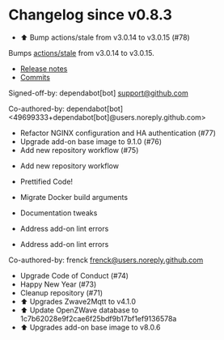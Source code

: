 # Changelog since v0.8.3
- ⬆️ Bump actions/stale from v3.0.14 to v3.0.15 (#78)

Bumps [actions/stale](https://github.com/actions/stale) from v3.0.14 to v3.0.15.
- [Release notes](https://github.com/actions/stale/releases)
- [Commits](https://github.com/actions/stale/compare/v3.0.14...86561461b92875de77a8b2d2e75f004c826e8f45)

Signed-off-by: dependabot[bot] <support@github.com>

Co-authored-by: dependabot[bot] <49699333+dependabot[bot]@users.noreply.github.com> 
- Refactor NGINX configuration and HA authentication (#77) 
- Upgrade add-on base image to 9.1.0 (#76) 
- Add new repository workflow (#75)

* Add new repository workflow

* Prettified Code!

* Migrate Docker build arguments

* Documentation tweaks

* Address add-on lint errors

* Address add-on lint errors

Co-authored-by: frenck <frenck@users.noreply.github.com> 
- Upgrade Code of Conduct (#74) 
- Happy New Year (#73) 
- Cleanup repository (#71) 
- ⬆ Upgrades Zwave2Mqtt to v4.1.0 
- ⬆ Update OpenZWave database to 1c7b62028e9f2cae6f25bdf9b17bf1ef9136578a 
- ⬆ Upgrades add-on base image to v8.0.6 
